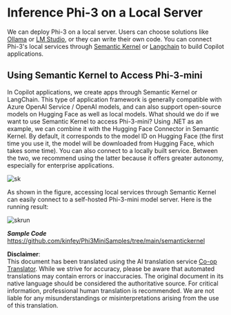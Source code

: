 <!--
CO_OP_TRANSLATOR_METADATA:
{
  "original_hash": "bcf5dd7031db0031abdb9dd0c05ba118",
  "translation_date": "2025-07-09T20:03:30+00:00",
  "source_file": "md/01.Introduction/03/Local_Server_Inference.md",
  "language_code": "en"
}
-->
# **Inference Phi-3 on a Local Server**

We can deploy Phi-3 on a local server. Users can choose solutions like [Ollama](https://ollama.com) or [LM Studio](https://llamaedge.com), or they can write their own code. You can connect Phi-3's local services through [Semantic Kernel](https://github.com/microsoft/semantic-kernel?WT.mc_id=aiml-138114-kinfeylo) or [Langchain](https://www.langchain.com/) to build Copilot applications.

## **Using Semantic Kernel to Access Phi-3-mini**

In Copilot applications, we create apps through Semantic Kernel or LangChain. This type of application framework is generally compatible with Azure OpenAI Service / OpenAI models, and can also support open-source models on Hugging Face as well as local models. What should we do if we want to use Semantic Kernel to access Phi-3-mini? Using .NET as an example, we can combine it with the Hugging Face Connector in Semantic Kernel. By default, it corresponds to the model ID on Hugging Face (the first time you use it, the model will be downloaded from Hugging Face, which takes some time). You can also connect to a locally built service. Between the two, we recommend using the latter because it offers greater autonomy, especially for enterprise applications.

![sk](../../../../../imgs/01/03/LocalServer/sk.png)

As shown in the figure, accessing local services through Semantic Kernel can easily connect to a self-hosted Phi-3-mini model server. Here is the running result:

![skrun](../../../../../imgs/01/03/LocalServer/skrun.png)

***Sample Code*** https://github.com/kinfey/Phi3MiniSamples/tree/main/semantickernel

**Disclaimer**:  
This document has been translated using the AI translation service [Co-op Translator](https://github.com/Azure/co-op-translator). While we strive for accuracy, please be aware that automated translations may contain errors or inaccuracies. The original document in its native language should be considered the authoritative source. For critical information, professional human translation is recommended. We are not liable for any misunderstandings or misinterpretations arising from the use of this translation.
